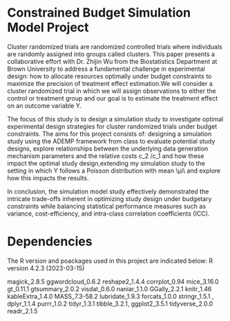 # Constrained Budget Simulation Model Project

Cluster randomized trials are randomized controlled trials where individuals are randomly assigned into groups called clusters. This paper presents a collaborative effort with Dr. Zhijin Wu from the Biostatistics Department at Brown University to address a fundamental challenge in experimental design: how to allocate resources optimally under budget constraints to maximize the precision of treatment effect estimation.We will consider a cluster randomized trial in which we will assign observations to either the control or treatment group and our goal is to estimate the treatment effect on an outcome variable Y.

The focus of this study is to design a simulation study to investigate optimal experimental design strategies for cluster randomized trials under budget constraints. The aims for this project consists of: designing a simulation study using the ADEMP framework from class to evaluate potential study designs, explore relationships between the underlying data generation mechanism parameters and the relative costs c_2 /c_1 and how these impact the optimal study design,extending my simulation study to the setting in which Y follows a Poisson distribution with mean \μi\ and explore how this impacts the results.

In conclusion, the simulation model study effectively demonstrated the intricate trade-offs inherent in optimizing study design under budgetary constraints while balancing statistical performance measures such as variance, cost-efficiency, and intra-class correlation coefficients (ICC).

# Dependencies

The R version and poackages used in this project are indicated below: R version 4.2.3 (2023-03-15)

magick_2.8.5 ggwordcloud_0.6.2 reshape2_1.4.4 corrplot_0.94 mice_3.16.0 gt_0.11.1 gtsummary_2.0.2 visdat_0.6.0
naniar_1.1.0 GGally_2.2.1 knitr_1.46 kableExtra_1.4.0 MASS_7.3-58.2 lubridate_1.9.3 forcats_1.0.0 stringr_1.5.1 ,
dplyr_1.1.4 purrr_1.0.2 tidyr_1.3.1 tibble_3.2.1,
ggplot2_3.5.1 tidyverse_2.0.0  readr_2.1.5
